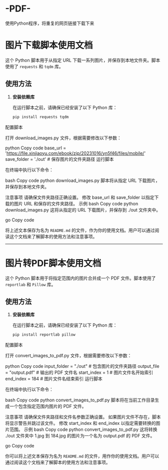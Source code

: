 # -PDF-
使用Python程序，将重复的网页链接下载下来

# 图片下载脚本使用文档

这个 Python 脚本用于从指定 URL 下载一系列图片，并保存到本地文件夹。脚本使用了 `requests` 和 `tqdm` 库。

## 使用方法

1. **安装依赖库**

   在运行脚本之前，请确保已经安装了以下 Python 库：

   ```bash
   pip install requests tqdm
配置脚本

打开 download_images.py 文件，根据需要修改以下参数：

python
Copy code
base_url = 'https://file.xinjiaoyu.com/ebook/zip/20231016/yn5f46/files/mobile/'
save_folder = './out'  # 保存图片的文件夹路径
运行脚本

在终端中执行以下命令：

bash
Copy code
python download_images.py
脚本将从指定 URL 下载图片，并保存到本地文件夹。

注意事项
请确保文件夹路径正确设置。
修改 base_url 和 save_folder 以指定下载的图片 URL 和保存的文件夹路径。
示例
bash
Copy code
python download_images.py
这将从指定的 URL 下载图片，并保存到 ./out 文件夹中。

go
Copy code

将上述文本保存为名为 `README.md` 的文件，作为你的使用文档。用户可以通过阅读这个文档来了解脚本的使用方法和注意事项。



---

# 图片转PDF脚本使用文档

这个 Python 脚本用于将指定范围内的图片合并成一个 PDF 文件。脚本使用了 `reportlab` 和 `Pillow` 库。

## 使用方法

1. **安装依赖库**

   在运行脚本之前，请确保已经安装了以下 Python 库：

   ```bash
   pip install reportlab pillow
配置脚本

打开 convert_images_to_pdf.py 文件，根据需要修改以下参数：

python
Copy code
input_folder = "./out"      # 包含图片的文件夹路径
output_file = "output.pdf"  # 输出的 PDF 文件名
start_index = 1              # 图片文件名开始索引
end_index = 184              # 图片文件名结束索引
运行脚本

在终端中执行以下命令：

bash
Copy code
python convert_images_to_pdf.py
脚本将在当前工作目录生成一个包含指定范围内图片的 PDF 文件。

注意事项
请确保文件夹路径和文件名参数正确设置。
如果图片文件不存在，脚本将显示警告并跳过该文件。
修改 start_index 和 end_index 以指定需要转换的图片范围。
示例
bash
Copy code
python convert_images_to_pdf.py
这将转换 ./out 文件夹中 1.jpg 到 184.jpg 的图片为一个名为 output.pdf 的 PDF 文件。

go
Copy code

你可以将上述文本保存为名为 `README.md` 的文件，用作你的使用文档。用户可以通过阅读这个文档来了解脚本的使用方法和注意事项。










